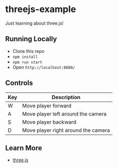 # threejs-example
Just learning about three.js!

## Running Locally
* Clone this repo
* `npm install`
* `npm run start`
* Open `http://localhost:8080/`

## Controls
| Key | Description                         |
| --- | ----------------------------------- |
| W   | Move player forward                 |
| A   | Move player left around the camera  |
| S   | Move player backward                |
| D   | Move player right around the camera |

## Learn More
* [three.js](https://threejs.org/)
